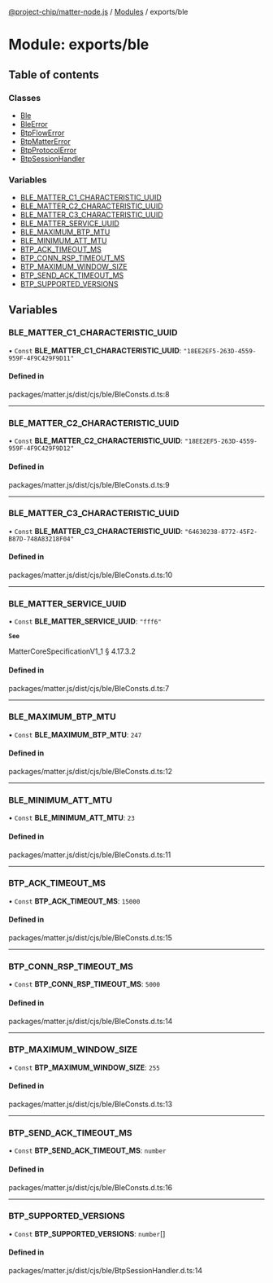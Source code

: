 [@project-chip/matter-node.js](../README.md) / [Modules](../modules.md) / exports/ble

# Module: exports/ble

## Table of contents

### Classes

- [Ble](../classes/exports_ble.Ble.md)
- [BleError](../classes/exports_ble.BleError.md)
- [BtpFlowError](../classes/exports_ble.BtpFlowError.md)
- [BtpMatterError](../classes/exports_ble.BtpMatterError.md)
- [BtpProtocolError](../classes/exports_ble.BtpProtocolError.md)
- [BtpSessionHandler](../classes/exports_ble.BtpSessionHandler.md)

### Variables

- [BLE\_MATTER\_C1\_CHARACTERISTIC\_UUID](exports_ble.md#ble_matter_c1_characteristic_uuid)
- [BLE\_MATTER\_C2\_CHARACTERISTIC\_UUID](exports_ble.md#ble_matter_c2_characteristic_uuid)
- [BLE\_MATTER\_C3\_CHARACTERISTIC\_UUID](exports_ble.md#ble_matter_c3_characteristic_uuid)
- [BLE\_MATTER\_SERVICE\_UUID](exports_ble.md#ble_matter_service_uuid)
- [BLE\_MAXIMUM\_BTP\_MTU](exports_ble.md#ble_maximum_btp_mtu)
- [BLE\_MINIMUM\_ATT\_MTU](exports_ble.md#ble_minimum_att_mtu)
- [BTP\_ACK\_TIMEOUT\_MS](exports_ble.md#btp_ack_timeout_ms)
- [BTP\_CONN\_RSP\_TIMEOUT\_MS](exports_ble.md#btp_conn_rsp_timeout_ms)
- [BTP\_MAXIMUM\_WINDOW\_SIZE](exports_ble.md#btp_maximum_window_size)
- [BTP\_SEND\_ACK\_TIMEOUT\_MS](exports_ble.md#btp_send_ack_timeout_ms)
- [BTP\_SUPPORTED\_VERSIONS](exports_ble.md#btp_supported_versions)

## Variables

### BLE\_MATTER\_C1\_CHARACTERISTIC\_UUID

• `Const` **BLE\_MATTER\_C1\_CHARACTERISTIC\_UUID**: ``"18EE2EF5-263D-4559-959F-4F9C429F9D11"``

#### Defined in

packages/matter.js/dist/cjs/ble/BleConsts.d.ts:8

___

### BLE\_MATTER\_C2\_CHARACTERISTIC\_UUID

• `Const` **BLE\_MATTER\_C2\_CHARACTERISTIC\_UUID**: ``"18EE2EF5-263D-4559-959F-4F9C429F9D12"``

#### Defined in

packages/matter.js/dist/cjs/ble/BleConsts.d.ts:9

___

### BLE\_MATTER\_C3\_CHARACTERISTIC\_UUID

• `Const` **BLE\_MATTER\_C3\_CHARACTERISTIC\_UUID**: ``"64630238-8772-45F2-B87D-748A83218F04"``

#### Defined in

packages/matter.js/dist/cjs/ble/BleConsts.d.ts:10

___

### BLE\_MATTER\_SERVICE\_UUID

• `Const` **BLE\_MATTER\_SERVICE\_UUID**: ``"fff6"``

**`See`**

MatterCoreSpecificationV1_1 § 4.17.3.2

#### Defined in

packages/matter.js/dist/cjs/ble/BleConsts.d.ts:7

___

### BLE\_MAXIMUM\_BTP\_MTU

• `Const` **BLE\_MAXIMUM\_BTP\_MTU**: ``247``

#### Defined in

packages/matter.js/dist/cjs/ble/BleConsts.d.ts:12

___

### BLE\_MINIMUM\_ATT\_MTU

• `Const` **BLE\_MINIMUM\_ATT\_MTU**: ``23``

#### Defined in

packages/matter.js/dist/cjs/ble/BleConsts.d.ts:11

___

### BTP\_ACK\_TIMEOUT\_MS

• `Const` **BTP\_ACK\_TIMEOUT\_MS**: ``15000``

#### Defined in

packages/matter.js/dist/cjs/ble/BleConsts.d.ts:15

___

### BTP\_CONN\_RSP\_TIMEOUT\_MS

• `Const` **BTP\_CONN\_RSP\_TIMEOUT\_MS**: ``5000``

#### Defined in

packages/matter.js/dist/cjs/ble/BleConsts.d.ts:14

___

### BTP\_MAXIMUM\_WINDOW\_SIZE

• `Const` **BTP\_MAXIMUM\_WINDOW\_SIZE**: ``255``

#### Defined in

packages/matter.js/dist/cjs/ble/BleConsts.d.ts:13

___

### BTP\_SEND\_ACK\_TIMEOUT\_MS

• `Const` **BTP\_SEND\_ACK\_TIMEOUT\_MS**: `number`

#### Defined in

packages/matter.js/dist/cjs/ble/BleConsts.d.ts:16

___

### BTP\_SUPPORTED\_VERSIONS

• `Const` **BTP\_SUPPORTED\_VERSIONS**: `number`[]

#### Defined in

packages/matter.js/dist/cjs/ble/BtpSessionHandler.d.ts:14

